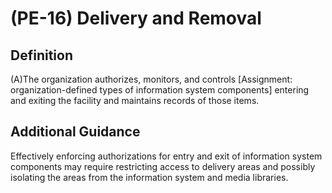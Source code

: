 
# (PE-16) Delivery and Removal

## Definition

(A)The organization authorizes, monitors, and controls [Assignment: organization-defined types of information system components] entering and exiting the facility and maintains records of those items.

## Additional Guidance

Effectively enforcing authorizations for entry and exit of information system components may require restricting access to delivery areas and possibly isolating the areas from the information system and media libraries.
